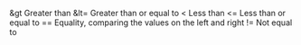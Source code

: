 &gt Greater than
&lt= Greater than or equal to 
< Less than
<= Less than or equal to
== Equality, comparing the values on the left and right
!= Not equal to